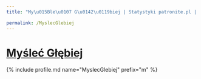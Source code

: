 ```yaml
---
title: "My\u015Ble\u0107 G\u0142\u0119biej | Statystyki patronite.pl | Patromierz"

permalink: /MyslecGlebiej
---
```


# [Myśleć Głębiej](https://patronite.pl/MyslecGlebiej)

{% include profile.md name="MyslecGlebiej" prefix="m" %}
